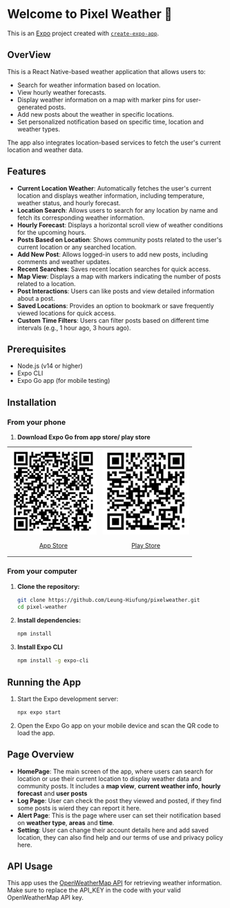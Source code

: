 # Welcome to Pixel Weather 👋

This is an [Expo](https://expo.dev) project created with [`create-expo-app`](https://www.npmjs.com/package/create-expo-app).

## OverView

This is a React Native-based weather application that allows users to:
- Search for weather information based on location.
- View hourly weather forecasts.
- Display weather information on a map with marker pins for user-generated posts.
- Add new posts about the weather in specific locations.
- Set personalized notification based on specific time, location and weather types.

The app also integrates location-based services to fetch the user's current location and weather data.

## Features
- **Current Location Weather**: Automatically fetches the user's current location and displays weather information, including temperature, weather status, and hourly forecast.
- **Location Search**: Allows users to search for any location by name and fetch its corresponding weather information.
- **Hourly Forecast**: Displays a horizontal scroll view of weather conditions for the upcoming hours.
- **Posts Based on Location**: Shows community posts related to the user's current location or any searched location.
- **Add New Post**: Allows logged-in users to add new posts, including comments and weather updates.
- **Recent Searches**: Saves recent location searches for quick access.
- **Map View**: Displays a map with markers indicating the number of posts related to a location.
- **Post Interactions**: Users can like posts and view detailed information about a post.
- **Saved Locations**: Provides an option to bookmark or save frequently viewed locations for quick access.
- **Custom Time Filters**: Users can filter posts based on different time intervals (e.g., 1 hour ago, 3 hours ago).

## Prerequisites

- Node.js (v14 or higher)
- Expo CLI
- Expo Go app (for mobile testing)
## Installation

### From your phone
1. **Download Expo Go from app store/ play store**
<table>
  <tr>
    <td align="center">
      <a href="https://itunes.apple.com/app/apple-store/id982107779">
        <img src="assets/images/app_store_qr-code.png" alt="App Store QR Code" width="200" height="200">
        <p>App Store</p>
      </a>
    </td>
    <td align="center">
      <a href="https://play.google.com/store/apps/details?id=host.exp.exponent&pcampaignid=web_share">
        <img src="assets/images/play_store_qr-code.png" alt="Play Store QR Code" width="200" height="200">
        <p>Play Store</p>
      </a>
    </td>
  </tr>
</table>

### From your computer
1. **Clone the repository:**
   ```bash
   git clone https://github.com/Leung-Hiufung/pixelweather.git
   cd pixel-weather

2. **Install dependencies:**
   ```bash
   npm install

3. **Install Expo CLI**
   ```bash
   npm install -g expo-cli

## Running the App
1. Start the Expo development server:
   ```bash
   npx expo start
2. Open the Expo Go app on your mobile device and scan the QR code to load the app.

## Page Overview
- **HomePage**: The main screen of the app, where users can search for location or use their current location to display weather data and community posts. It includes a **map view**, **current weather info**, **hourly forecast** and **user posts**
- **Log Page**: User can check the post they viewed and posted, if they find some posts is wierd they can report it here.
- **Alert Page**: This is the page where user can set their notification based on **weather type**, **areas** and **time**.
- **Setting**: User can change their account details here and add saved location, they can also find help and our terms of use and privacy policy here.
## API Usage

This app uses the [OpenWeatherMap API](https://openweathermap.org/api) for retrieving weather information. Make sure to replace the API_KEY in the code with your valid OpenWeatherMap API key.